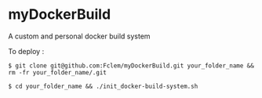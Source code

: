 # myDockerBuild
A custom and personal docker build system

To deploy :

```console
$ git clone git@github.com:Fclem/myDockerBuild.git your_folder_name && rm -fr your_folder_name/.git

$ cd your_folder_name && ./init_docker-build-system.sh
```

